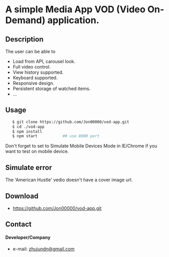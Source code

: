A simple Media App VOD (Video On-Demand) application.
======
## Description
The user can be able to

* Load from API, carousel look.
* Full video control.
* View history supported.
* Keyboard supported.
* Responsive design.
* Persistent storage of watched items.
* ...

## Usage

```bash
   $ git clone https://github.com/Jon00000/vod-app.git
   $ cd ./vod-app
   $ npm install
   $ npm start           ## use 8000 port
```
Don't forget to set to Simulate Mobile Devices Mode in IE/Chrome if you want to test on mobile device.

## Simulate error

The 'American Hustle' vedio doesn't have a cover image url.

## Download
* https://github.com/Jon00000/vod-app.git



## Contact
#### Developer/Company
* e-mail: zhujundn@gmail.com
